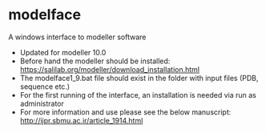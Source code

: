 # modelface
A windows interface to modeller software
- Updated for modeller 10.0
- Before hand the modeller should be installed: https://salilab.org/modeller/download_installation.html
- The modelface1_9.bat file should exist in the folder with input files (PDB, sequence etc.)
- For the first running of the interface, an installation is needed via run as administrator
- For more information and use please see the below manuscript:
http://ijpr.sbmu.ac.ir/article_1914.html
